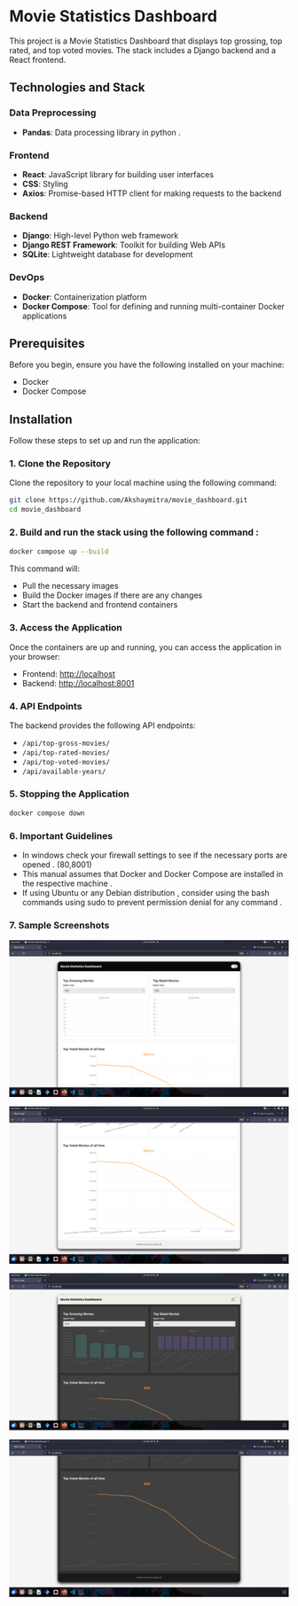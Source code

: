 
# Movie Statistics Dashboard

This project is a Movie Statistics Dashboard that displays top grossing, top rated, and top voted movies. The stack includes a Django backend and a React frontend.

## Technologies and Stack

### Data Preprocessing

- **Pandas**: Data processing library in python .

### Frontend

- **React**: JavaScript library for building user interfaces
- **CSS**: Styling
- **Axios**: Promise-based HTTP client for making requests to the backend

### Backend

- **Django**: High-level Python web framework
- **Django REST Framework**: Toolkit for building Web APIs
- **SQLite**: Lightweight database for development

### DevOps

- **Docker**: Containerization platform
- **Docker Compose**: Tool for defining and running multi-container Docker applications

## Prerequisites

Before you begin, ensure you have the following installed on your machine:

- Docker
- Docker Compose

## Installation

Follow these steps to set up and run the application:

### 1. Clone the Repository

Clone the repository to your local machine using the following command:

```sh
git clone https://github.com/Akshaymitra/movie_dashboard.git
cd movie_dashboard
```


### 2. Build and run the stack using the following command :

```sh
docker compose up --build
```

This command will:

* Pull the necessary images
* Build the Docker images if there are any changes
* Start the backend and frontend containers


### 3. Access the Application

Once the containers are up and running, you can access the application in your browser:

* Frontend: [http://localhost](http://localhost)
* Backend: [http://localhost:8001](http://localhost:8001)


### 4. API Endpoints

The backend provides the following API endpoints:

* `/api/top-gross-movies/`
* `/api/top-rated-movies/`
* `/api/top-voted-movies/`
* `/api/available-years/`


### 5. Stopping the Application

```sh
docker compose down
```


### 6. Important Guidelines

- In windows check your firewall settings to see if the necessary ports are opened . (80,8001)
- This manual assumes that Docker and Docker Compose are installed in the respective machine .
- If using Ubuntu or any Debian distribution , consider using the bash commands using sudo to prevent permission denial for any command .

### 7. Sample Screenshots 

![1722105591425](image/Readme/1722105591425.png)

![1722105654204](image/Readme/1722105654204.png)

![1722105701381](image/Readme/1722105701381.png)

![1722105716823](image/Readme/1722105716823.png)

